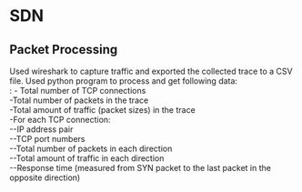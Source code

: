 # SDN

## Packet Processing
Used wireshark to capture traffic and exported the collected trace to a CSV file.
Used python program to process and get following data:    
: - Total number of TCP connections    
-Total number of packets in the trace    
-Total amount of traffic (packet sizes) in the trace    
-For each TCP connection:   
  --IP address pair   
  --TCP port numbers     
  --Total number of packets in each direction       
  --Total amount of traffic in each direction        
  --Response time (measured from SYN packet to the last packet in the opposite direction)     
